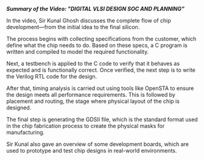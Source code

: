 ***Summary of the Video: "DIGITAL VLSI DESIGN SOC AND PLANNING"***

In the video, Sir Kunal Ghosh discusses the complete flow of chip development—from the initial idea to the final silicon.

The process begins with collecting specifications from the customer, which define what the chip needs to do. Based on these specs, a C program is written and compiled to model the required functionality.

Next, a testbench is applied to the C code to verify that it behaves as expected and is functionally correct. Once verified, the next step is to write the Verilog RTL code for the design.

After that, timing analysis is carried out using tools like OpenSTA to ensure the design meets all performance requirements. This is followed by placement and routing, the stage where physical layout of the chip is designed.

The final step is generating the GDSII file, which is the standard format used in the chip fabrication process to create the physical masks for manufacturing.

Sir Kunal also gave an overview of some development boards, which are used to prototype and test chip designs in real-world environments.
